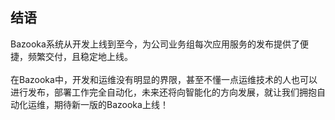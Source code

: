 ## 结语

Bazooka系统从开发上线到至今，为公司业务组每次应用服务的发布提供了便捷，频繁交付，且稳定地上线。
<br> <br/>
在Bazooka中，开发和运维没有明显的界限，甚至不懂一点运维技术的人也可以进行发布，部署工作完全自动化，未来还将向智能化的方向发展，就让我们拥抱自动化运维，期待新一版的Bazooka上线！